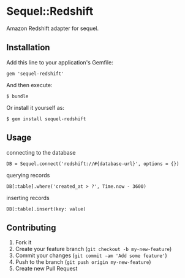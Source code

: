 # Sequel::Redshift

Amazon Redshift adapter for sequel.

## Installation

Add this line to your application's Gemfile:

    gem 'sequel-redshift'

And then execute:

    $ bundle

Or install it yourself as:

    $ gem install sequel-redshift

## Usage

connecting to the database

    DB = Sequel.connect('redshift://#{database-url}', options = {})

querying records

    DB[:table].where('created_at > ?', Time.now - 3600)

inserting records

    DB[:table].insert(key: value)

## Contributing

1. Fork it
2. Create your feature branch (`git checkout -b my-new-feature`)
3. Commit your changes (`git commit -am 'Add some feature'`)
4. Push to the branch (`git push origin my-new-feature`)
5. Create new Pull Request
